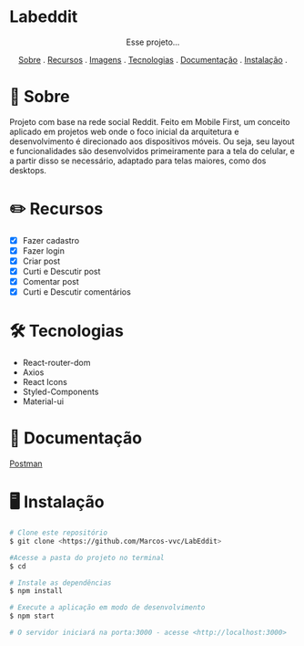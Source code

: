 # Labeddit
<p align= 'center'> Esse projeto... </p>

<p align='center'>
<a href='#sobre'>Sobre</a> .
<a href='#recursos'>Recursos</a> .
<a href='#imagens'>Imagens</a> .
<a href='#tecnologias'>Tecnologias</a> .
<a href='#documentacao'>Documentação</a> .
<a href='#instalação'>Instalação</a> .
</p>

# 🎯 Sobre
<p>Projeto com base na rede social Reddit. Feito em Mobile First, um conceito aplicado em projetos web onde o foco inicial da arquitetura e desenvolvimento é direcionado aos dispositivos móveis. Ou seja, seu layout e funcionalidades são desenvolvidos primeiramente para a tela do celular, e a partir disso se necessário, adaptado para telas maiores, como dos desktops.</p>

# ✏️ Recursos

- [x] Fazer cadastro
- [x] Fazer login
- [x] Criar post
- [x] Curti e Descutir post
- [x] Comentar post
- [x] Curti e Descutir comentários

# 🛠️ Tecnologias

- React-router-dom
- Axios
- React Icons
- Styled-Components
- Material-ui

# 📄 Documentação

[Postman](https://documenter.getpostman.com/view/9731983/U16eu7nT)

# 🖥️ Instalação 

```bash
# Clone este repositório
$ git clone <https://github.com/Marcos-vvc/LabEddit>

#Acesse a pasta do projeto no terminal
$ cd 

# Instale as dependências
$ npm install

# Execute a aplicação em modo de desenvolvimento
$ npm start

# O servidor iniciará na porta:3000 - acesse <http://localhost:3000>
```





